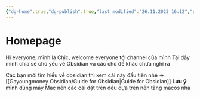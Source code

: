 ```yaml
---
{"dg-home":true,"dg-publish":true,"last modified":"26.11.2023 16:12","permalink":"/gayoungmoney-obsidian/gayo-obsidian/","tags":["gardenEntry"],"dgPassFrontmatter":true,"noteIcon":""}
---
```


# Homepage

Hi everyone, mình là Chic, welcome everyone tới channel của mình
Tại đây mình chia sẻ chủ yếu về Obsidian và các chủ đề khác chưa nghĩ ra

Các bạn mới tìm hiểu về obsidian thì xem cái này đầu tiên nhé → [[Gayoungmoney Obsidian/Guide for Obsidian\|Guide for Obsidian]]
**Lưu ý**: mình dùng máy Mac nên các cài đặt trên đều dựa trên nền tảng macos nha

